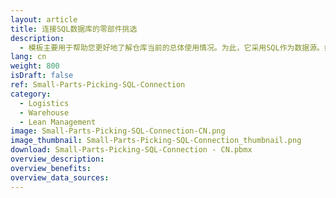 ```yaml
---
layout: article
title: 连接SQL数据库的零部件挑选
description: 
  - 模板主要用于帮助您更好地了解仓库当前的总体使用情况。为此，它采用SQL作为数据源。如果要对其进行定制，您必须安装微软[SQL Server Native Client][https://www.microsoft.com/en-us/download/details.aspx?id=50402]。
lang: cn
weight: 800
isDraft: false
ref: Small-Parts-Picking-SQL-Connection
category:
  - Logistics
  - Warehouse
  - Lean Management
image: Small-Parts-Picking-SQL-Connection-CN.png
image_thumbnail: Small-Parts-Picking-SQL-Connection_thumbnail.png
download: Small-Parts-Picking-SQL-Connection - CN.pbmx
overview_description:
overview_benefits:
overview_data_sources:
---
```

